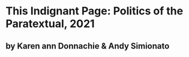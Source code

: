 # This Indignant Page: Politics of the Paratextual, 2021
## by Karen ann Donnachie & Andy Simionato
